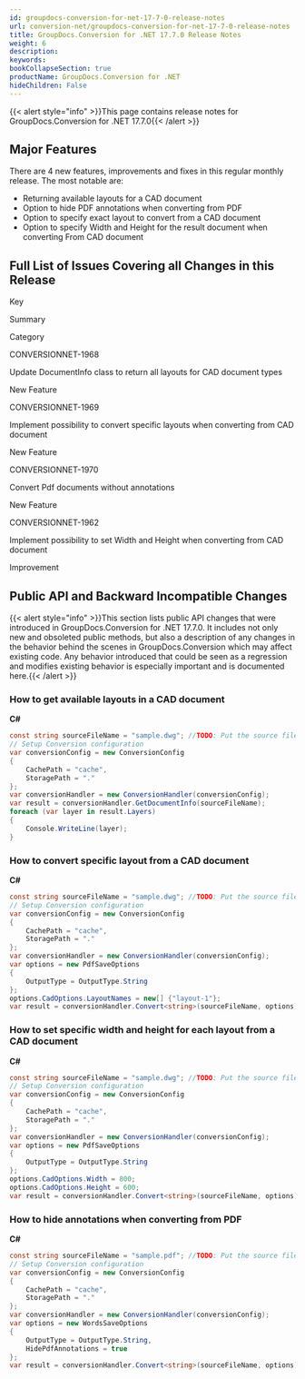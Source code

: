 ```yaml
---
id: groupdocs-conversion-for-net-17-7-0-release-notes
url: conversion-net/groupdocs-conversion-for-net-17-7-0-release-notes
title: GroupDocs.Conversion for .NET 17.7.0 Release Notes
weight: 6
description: 
keywords: 
bookCollapseSection: true
productName: GroupDocs.Conversion for .NET
hideChildren: False
---
```

{{< alert style="info" >}}This page contains release notes for GroupDocs.Conversion for .NET 17.7.0{{< /alert >}}

## Major Features

There are 4 new features, improvements and fixes in this regular monthly release. The most notable are:

*   Returning available layouts for a CAD document
*   Option to hide PDF annotations when converting from PDF
*   Option to specify exact layout to convert from a CAD document
*   Option to specify Width and Height for the result document when converting From CAD document  
      
    

## Full List of Issues Covering all Changes in this Release

Key

Summary

Category

CONVERSIONNET-1968

Update DocumentInfo class to return all layouts for CAD document types

New Feature

CONVERSIONNET-1969

Implement possibility to convert specific layouts when converting from CAD document

New Feature

CONVERSIONNET-1970

Convert Pdf documents without annotations

New Feature

CONVERSIONNET-1962

Implement possibility to set Width and Height when converting from CAD document

Improvement

## Public API and Backward Incompatible Changes

{{< alert style="info" >}}This section lists public API changes that were introduced in GroupDocs.Conversion for .NET 17.7.0. It includes not only new and obsoleted public methods, but also a description of any changes in the behavior behind the scenes in GroupDocs.Conversion which may affect existing code. Any behavior introduced that could be seen as a regression and modifies existing behavior is especially important and is documented here.{{< /alert >}}

### How to get available layouts in a CAD document

**C#**

```csharp
const string sourceFileName = "sample.dwg"; //TODO: Put the source filename here
// Setup Conversion configuration
var conversionConfig = new ConversionConfig
{
    CachePath = "cache",
    StoragePath = "."
};
var conversionHandler = new ConversionHandler(conversionConfig);
var result = conversionHandler.GetDocumentInfo(sourceFileName);
foreach (var layer in result.Layers)
{
    Console.WriteLine(layer);
}
```

### How to convert specific layout from a CAD document

**C#**

```csharp
const string sourceFileName = "sample.dwg"; //TODO: Put the source filename here
// Setup Conversion configuration
var conversionConfig = new ConversionConfig
{
    CachePath = "cache",
    StoragePath = "."
};
var conversionHandler = new ConversionHandler(conversionConfig);
var options = new PdfSaveOptions
{
    OutputType = OutputType.String
};
options.CadOptions.LayoutNames = new[] {"layout-1"};
var result = conversionHandler.Convert<string>(sourceFileName, options);
```

### How to set specific width and height for each layout from a CAD document

**C#**

```csharp
const string sourceFileName = "sample.dwg"; //TODO: Put the source filename here
// Setup Conversion configuration
var conversionConfig = new ConversionConfig
{
    CachePath = "cache",
    StoragePath = "."
};
var conversionHandler = new ConversionHandler(conversionConfig);
var options = new PdfSaveOptions
{
    OutputType = OutputType.String
};
options.CadOptions.Width = 800;
options.CadOptions.Height = 600;
var result = conversionHandler.Convert<string>(sourceFileName, options);
```

### How to hide annotations when converting from PDF

**C#**

```csharp
const string sourceFileName = "sample.pdf"; //TODO: Put the source filename here
// Setup Conversion configuration
var conversionConfig = new ConversionConfig
{
    CachePath = "cache",
    StoragePath = "."
};
var conversionHandler = new ConversionHandler(conversionConfig);
var options = new WordsSaveOptions
{
    OutputType = OutputType.String,
    HidePdfAnnotations = true
};
var result = conversionHandler.Convert<string>(sourceFileName, options);
```
